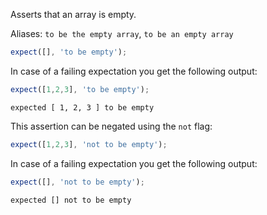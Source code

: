 Asserts that an array is empty.

Aliases: `to be the empty array`, `to be an empty array`

```javascript
expect([], 'to be empty');
```

In case of a failing expectation you get the following output:

```javascript
expect([1,2,3], 'to be empty');
```

```output
expected [ 1, 2, 3 ] to be empty
```

This assertion can be negated using the `not` flag:

```javascript
expect([1,2,3], 'not to be empty');
```

In case of a failing expectation you get the following output:

```javascript
expect([], 'not to be empty');
```

```output
expected [] not to be empty
```
